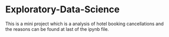 # Exploratory-Data-Science
This is a mini project which is a analysis of hotel booking cancellations and the reasons can be found at last of the ipynb file.
